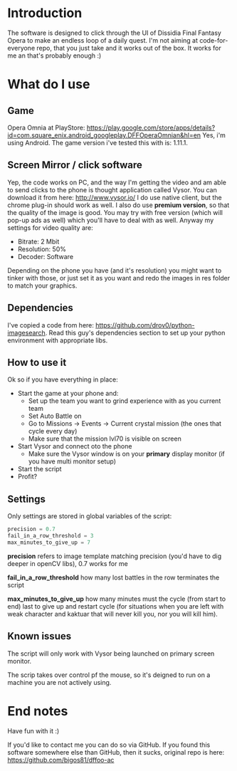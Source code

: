 # Introduction
The software is designed to click through the UI of Dissidia Final Fantasy Opera to make an endless loop of a daily 
quest. I'm not aiming at code-for-everyone repo, that you just take and it works out of the box. It works for me an 
that's probably enough :)

# What do I use
## Game 
Opera Omnia at PlayStore: https://play.google.com/store/apps/details?id=com.square_enix.android_googleplay.DFFOperaOmnian&hl=en
Yes, i'm using Android. The game version i've tested this with is: 1.11.1.

## Screen Mirror / click software
Yep, the code works on PC, and the way I'm getting the video and am able to send clicks to the phone is thought
application called Vysor. You can download it from here: http://www.vysor.io/
I do use native client, but the chrome plug-in should work as well. I also do use **premium version**, so that the 
quality of the image is good. You may try with free version (which will pop-up ads as well) which you'll have to deal
with as well. Anyway my settings for video quality are:

- Bitrate: 2 Mbit
- Resolution: 50%
- Decoder: Software

Depending on the phone you have (and it's resolution) you might want to tinker with those, or just set it as you want
and redo the images in res folder to match your graphics.

## Dependencies
I've copied a code from here: https://github.com/drov0/python-imagesearch. Read this guy's dependencies section to set
up your python environment with appropriate libs.

## How to use it
Ok so if you have everything in place:

- Start the game at your phone and:
    - Set up the team you want to grind experience with as you current team
    - Set Auto Battle on
    - Go to Missions -> Events -> Current crystal mission (the ones that cycle every day)
    - Make sure that the mission lvl70 is visible on screen
- Start Vysor and connect oto the phone
    - Make sure the Vysor window is on your **primary** display monitor (if you have multi monitor setup)
- Start the script
- Profit?

## Settings
Only settings are stored in global variables of the script:
```python
precision = 0.7
fail_in_a_row_threshold = 3
max_minutes_to_give_up = 7
```
**precision** refers to image template matching precision (you'd have to dig deeper in openCV libs), 0.7 works for me

**fail_in_a_row_threshold** how many lost battles in the row terminates the script

**max_minutes_to_give_up** how many minutes must the cycle (from start to end) last to give up and restart cycle (for 
situations when you are left with weak character and kaktuar that will never kill you, nor you will kill him). 

## Known issues
The script will only work with Vysor being launched on primary screen monitor.

The scrip takes over control pf the mouse, so it's deigned to run on a machine you are not actively using. 

# End notes
Have fun with it :)

If you'd like to contact me you can do so via GitHub. 
If you found this software somewhere else than GitHub, then it sucks, original repo is here: https://github.com/bigos81/dffoo-ac
